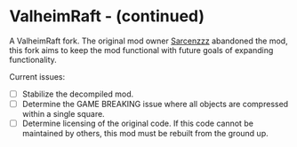 ﻿# ValheimRaft - (continued)

A ValheimRaft fork. The original mod owner [Sarcenzzz](https://www.nexusmods.com/valheim/users/3061574) abandoned the
mod, this fork aims to keep the mod functional with future goals of expanding functionality.

Current issues:

- [ ] Stabilize the decompiled mod.
- [ ] Determine the GAME BREAKING issue where all objects are compressed within a single square.
- [ ] Determine licensing of the original code. If this code cannot be maintained by others, this mod must be rebuilt
  from the ground up.